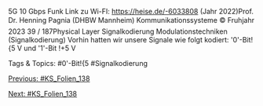5G 10 Gbps Funk
Link zu Wi-FI: https://heise.de/-6033808 (Jahr 2022)Prof. Dr. Henning Pagnia (DHBW Mannheim) Kommunikationssysteme © Fruhjahr 2023 39 / 187Physical Layer Signalkodierung
Modulationstechniken (Signalkodierung)
Vorhin hatten wir unsere Signale wie folgt kodiert:
'0'-Bit!{5 V und '1'-Bit !+5 V

   Tags & Topics:
   #0'-Bit!{5
   #Signalkodierung

[Previous: #KS_Folien_138](KS_Folien_138.md)

[Next: #KS_Folien_138](KS_Folien_138.md)